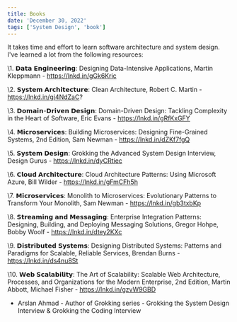 ```yaml
---
title: Books
date: 'December 30, 2022'
tags: ['System Design', 'book']
---
```


It takes time and effort to learn software architecture and system design. I've learned a lot from the following resources:

\1. 𝗗𝗮𝘁𝗮 𝗘𝗻𝗴𝗶𝗻𝗲𝗲𝗿𝗶𝗻𝗴: Designing Data-Intensive Applications, Martin Kleppmann - https://lnkd.in/gGk6Kric

\2. 𝗦𝘆𝘀𝘁𝗲𝗺 𝗔𝗿𝗰𝗵𝗶𝘁𝗲𝗰𝘁𝘂𝗿𝗲: Clean Architecture, Robert C. Martin - https://lnkd.in/gj4NdZaC?

\3. 𝗗𝗼𝗺𝗮𝗶𝗻-𝗗𝗿𝗶𝘃𝗲𝗻 𝗗𝗲𝘀𝗶𝗴𝗻: Domain-Driven Design: Tackling Complexity in the Heart of Software, Eric Evans - https://lnkd.in/gRfKxGFY

\4. 𝗠𝗶𝗰𝗿𝗼𝘀𝗲𝗿𝘃𝗶𝗰𝗲𝘀: Building Microservices: Designing Fine-Grained Systems, 2nd Edition, Sam Newman - https://lnkd.in/dZKf7fgQ

\5. 𝗦𝘆𝘀𝘁𝗲𝗺 𝗗𝗲𝘀𝗶𝗴𝗻: Grokking the Advanced System Design Interview, Design Gurus - https://lnkd.in/dyCRtiec

\6. 𝗖𝗹𝗼𝘂𝗱 𝗔𝗿𝗰𝗵𝗶𝘁𝗲𝗰𝘁𝘂𝗿𝗲: Cloud Architecture Patterns: Using Microsoft Azure, Bill Wilder - https://lnkd.in/gFmCFh5h

\7. 𝗠𝗶𝗰𝗿𝗼𝘀𝗲𝗿𝘃𝗶𝗰𝗲𝘀: Monolith to Microservices: Evolutionary Patterns to Transform Your Monolith, Sam Newman - https://lnkd.in/gb3txbKp

\8. 𝗦𝘁𝗿𝗲𝗮𝗺𝗶𝗻𝗴 𝗮𝗻𝗱 𝗠𝗲𝘀𝘀𝗮𝗴𝗶𝗻𝗴: Enterprise Integration  Patterns: Designing, Building, and Deploying Messaging Solutions, Gregor Hohpe, Bobby Woolf - https://lnkd.in/dtey2KXc

\9. 𝗗𝗶𝘀𝘁𝗿𝗶𝗯𝘂𝘁𝗲𝗱 𝗦𝘆𝘀𝘁𝗲𝗺𝘀: Designing Distributed Systems:  Patterns and Paradigms for Scalable, Reliable Services, Brendan Burns - https://lnkd.in/ds4nu8St

\10. 𝗪𝗲𝗯 𝗦𝗰𝗮𝗹𝗮𝗯𝗶𝗹𝗶𝘁𝘆: The Art of Scalability: Scalable Web  Architecture, Processes, and Organizations for the Modern Enterprise,  2nd Edition, Martin Abbott, Michael Fisher - https://lnkd.in/gzvW9GBD

- Arslan Ahmad -  Author of Grokking series - Grokking the System Design Interview & Grokking the Coding Interview
